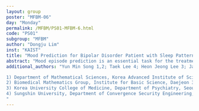 ```yaml
---
layout: group
poster: "MFBM-06"
day: "Monday"
permalink: /MFBM/PS01-MFBM-6.html
code: "PS01"
subgroup: "MFBM"
author: "Dongju Lim"
inst: "KAIST"
title: "Mood Prediction for Bipolar Disorder Patient with Sleep Pattern Information"
abstract: "Mood episode prediction is an essential task for the treatment of bipolar disorder patients. Recent studies revealed that sleep patterns and circadian rhythm misalignment are valuable information to predict mood episodes. However, the specific contributions of different sleep and circadian rhythm information to mood prediction are less understood. Here, we employed the XGBoost model and compare the importance of sleep and circadian rhythm features in predicting mood episodes. Additionally, we used SHAP value analysis to show the circadian rhythm and mood relationship difference between depressive episodes and hypomanic episodes."
additional_authors: "Yun Min Song 1,2; Taek Lee 4; Heon Jeong Lee 3; Jae Kyoung Kim 1,2

1) Department of Mathematical Sciences, Korea Advanced Institute of Science and Technology, Daejeon 34141, KOREA
2) Biomedical Mathematics Group, Institute for Basic Science, Daejeon 34126, KOREA
3) Korea University College of Medicine, Department of Psychiatry, Seoul 02841, KOREA
4) Sungshin University, Department of Convergence Security Engineering, Seoul 02844, KOREA
"
---
```

